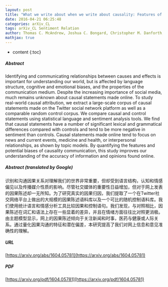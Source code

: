 ```yaml
---
layout: post
title: "What we write about when we write about causality: Features of causal statements across large-scale social discourse"
date: 2016-04-21 06:25:48
categories: arXiv_CL
tags: arXiv_CL Sentiment Relation
author: Thomas C. McAndrew, Joshua C. Bongard, Christopher M. Danforth, Peter S. Dodds, Paul D. H. Hines, James P. Bagrow
mathjax: true
---
```


* content
{:toc}

##### Abstract
Identifying and communicating relationships between causes and effects is important for understanding our world, but is affected by language structure, cognitive and emotional biases, and the properties of the communication medium. Despite the increasing importance of social media, much remains unknown about causal statements made online. To study real-world causal attribution, we extract a large-scale corpus of causal statements made on the Twitter social network platform as well as a comparable random control corpus. We compare causal and control statements using statistical language and sentiment analysis tools. We find that causal statements have a number of significant lexical and grammatical differences compared with controls and tend to be more negative in sentiment than controls. Causal statements made online tend to focus on news and current events, medicine and health, or interpersonal relationships, as shown by topic models. By quantifying the features and potential biases of causality communication, this study improves our understanding of the accuracy of information and opinions found online.

##### Abstract (translated by Google)
识别和沟通因果关系对理解我们的世界非常重要，但却受到语言结构，认知和情感偏见以及传播媒介性质的影响。尽管社交媒体的重要性日益增加，但对于网上发表的因果陈述却一无所知。为了研究真实的因果归因，我们提取了一个在Twitter社交网络平台上做出的大规模的因果陈述语料库以及一个可比的随机控制语料库。我们使用统计语言和情感分析工具比较因果和控制语句。我们发现，与对照相比，因果陈述在词汇和语法上存在一些显着的差异，并且在情绪方面往往比对照更消极。由主题模型显示，网上的因果陈述倾向于关注新闻和时事，医药与健康或人际关系。通过量化因果沟通的特征和潜在偏差，本研究提高了我们对网上信息和意见准确性的理解。

##### URL
[https://arxiv.org/abs/1604.05781](https://arxiv.org/abs/1604.05781)

##### PDF
[https://arxiv.org/pdf/1604.05781](https://arxiv.org/pdf/1604.05781)

